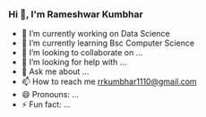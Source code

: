 ###                                               Hi 👋, I'm Rameshwar Kumbhar

<!--
**RameshwarKumbhar/Rameshwarkumbhar** is a ✨ _special_ ✨ repository because its `README.md` (this file) appears on your GitHub profile.

Here are some ideas to get you started:
-->
- 🔭 I’m currently working on Data Science
- 🌱 I’m currently learning Bsc Computer Science
- 👯 I’m looking to collaborate on ...
- 🤔 I’m looking for help with ...
- 💬 Ask me about ...
- 📫 How to reach me rrkumbhar1110@gmail.com
- 😄 Pronouns: ...
- ⚡ Fun fact: ...

